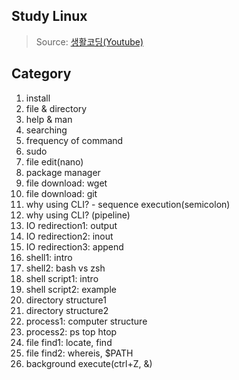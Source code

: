 ## Study Linux
> Source: [생활코딩(Youtube)](https://www.youtube.com/playlist?list=PLuHgQVnccGMBT57a9dvEtd6OuWpugF9SH)

## Category
1. install
1. file & directory
1. help & man
1. searching
1. frequency of command
1. sudo
1. file edit(nano)
1. package manager
1. file download: wget
1. file download: git
1. why using CLI? - sequence execution(semicolon)
1. why using CLI? (pipeline)
1. IO redirection1: output
1. IO redirection2: inout
1. IO redirection3: append
1. shell1: intro
1. shell2: bash vs zsh
1. shell script1: intro
1. shell script2: example
1. directory structure1
1. directory structure2
1. process1: computer structure
1. process2: ps top htop
1. file find1: locate, find
1. file find2: whereis, $PATH
1. background execute(ctrl+Z, &)
